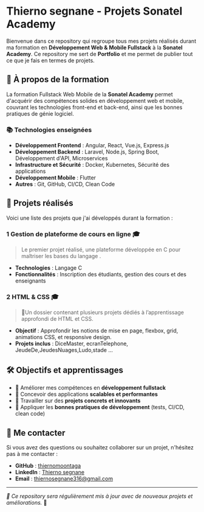 # Thierno segnane - Projets Sonatel Academy

Bienvenue dans ce repository qui regroupe tous mes projets réalisés durant ma formation en **Développement Web & Mobile Fullstack** à la **Sonatel Academy**. Ce repository me sert de **Portfolio** et me permet de publier tout ce que je fais en termes de projets.

## 📌 À propos de la formation
La formation Fullstack Web Mobile de la **Sonatel Academy** permet d'acquérir des compétences solides en développement web et mobile, couvrant les technologies front-end et back-end, ainsi que les bonnes pratiques de génie logiciel.

### 📚 Technologies enseignées
- **Développement Frontend** : Angular, React, Vue.js, Express.js
- **Développement Backend** : Laravel, Node.js, Spring Boot, Développement d'API, Microservices
- **Infrastructure et Sécurité** : Docker, Kubernetes, Sécurité des applications
- **Développement Mobile** : Flutter
- **Autres** : Git, GitHub, CI/CD, Clean Code

## 🚀 Projets réalisés
Voici une liste des projets que j'ai développés durant la formation :

### 1 **Gestion de plateforme de cours en ligne** 🎓
> Le premier projet réalisé, une plateforme développée en C pour maîtriser les bases du langage .
- **Technologies** : Langage C
- **Fonctionnalités** : Inscription des étudiants, gestion des cours et des enseignants

### 2 **HTML & CSS** 🎓
> 🎨Un dossier contenant plusieurs projets dédiés à l’apprentissage approfondi de HTML et CSS.
- **Objectif** : Approfondir les notions de mise en page, flexbox, grid, animations CSS, et responsive design.
- **Projets inclus** : DiceMaster, ecranTelephone, JeudeDe,JeudesNuages,Ludo,stade ...

## 🛠️ Objectifs et apprentissages
- 🔹 Améliorer mes compétences en **développement fullstack**
- 🔹 Concevoir des applications **scalables et performantes**
- 🔹 Travailler sur des **projets concrets et innovants**
- 🔹 Appliquer les **bonnes pratiques de développement** (tests, CI/CD, clean code)

## 📩 Me contacter
Si vous avez des questions ou souhaitez collaborer sur un projet, n'hésitez pas à me contacter :
- **GitHub** : [thiernomoontaga](https://github.com/thiernomoontaga)
- **LinkedIn** : [Thierno segnane](www.linkedin.com/in/thierno-segnane-19a910249)
- **Email** : thiernosegnane316@gmail.com

---
_📌 Ce repository sera régulièrement mis à jour avec de nouveaux projets et améliorations._ 🚀


